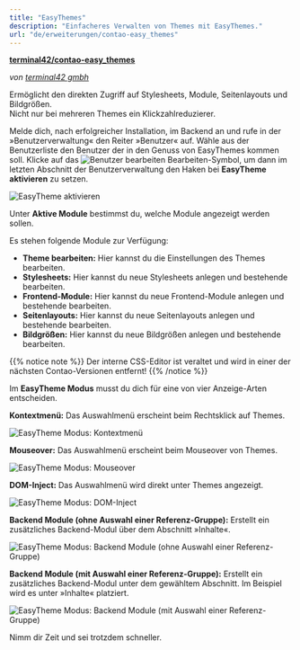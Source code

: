 ```yaml
---
title: "EasyThemes"
description: "Einfacheres Verwalten von Themes mit EasyThemes."
url: "de/erweiterungen/contao-easy_themes"
---
```


**[terminal42/contao-easy_themes](https://packagist.org/packages/terminal42/contao-easy_themes)**

_von [terminal42 gmbh](https://www.terminal42.ch/de/)_

Ermöglicht den direkten Zugriff auf Stylesheets, Module, Seitenlayouts und Bildgrößen.  
Nicht nur bei mehreren Themes ein Klickzahlreduzierer.

Melde dich, nach erfolgreicher Installation, im Backend an und rufe in der »Benutzerverwaltung« den Reiter »Benutzer« 
auf. Wähle aus der Benutzerliste den Benutzer der in den Genuss von EasyThemes kommen soll. Klicke auf das 
![Benutzer bearbeiten](/icons/edit.svg?classes=icon "Benutzer bearbeiten") Bearbeiten-Symbol, um dann im letzten 
Abschnitt der Benutzerverwaltung den Haken bei **EasyTheme aktivieren** zu setzen.

![EasyTheme aktivieren](/extensions/images/de/contao-easy_themes-aktivieren.png)

Unter **Aktive Module** bestimmst du, welche Module angezeigt werden sollen.

Es stehen folgende Module zur Verfügung:

- **Theme bearbeiten:** Hier kannst du die Einstellungen des Themes bearbeiten.
- **Stylesheets:** Hier kannst du neue Stylesheets anlegen und bestehende bearbeiten.
- **Frontend-Module:** Hier kannst du neue Frontend-Module anlegen und bestehende bearbeiten.
- **Seitenlayouts:** Hier kannst du neue Seitenlayouts anlegen und bestehende bearbeiten.
- **Bildgrößen:** Hier kannst du neue Bildgrößen anlegen und bestehende bearbeiten.

{{% notice note %}}
Der interne CSS-Editor ist veraltet und wird in einer der nächsten Contao-Versionen entfernt!
{{% /notice %}}

Im **EasyTheme Modus** musst du dich für eine von vier Anzeige-Arten entscheiden.

**Kontextmenü:** Das Auswahlmenü erscheint beim Rechtsklick auf Themes.

![EasyTheme Modus: Kontextmenü](/extensions/images/de/contao-easy_themes-modus-kontextmenue.png)

**Mouseover:** Das Auswahlmenü erscheint beim Mouseover von Themes.

![EasyTheme Modus: Mouseover](/extensions/images/de/contao-easy_themes-modus-mouseover.png)

**DOM-Inject:** Das Auswahlmenü wird direkt unter Themes angezeigt.

![EasyTheme Modus: DOM-Inject](/extensions/images/de/contao-easy_themes-modus-dom-inject.png)

**Backend Module (ohne Auswahl einer Referenz-Gruppe):**
Erstellt ein zusätzliches Backend-Modul über dem Abschnitt »Inhalte«.

![EasyTheme Modus: Backend Module (ohne Auswahl einer Referenz-Gruppe)](/extensions/images/de/contao-easy_themes-modus-backend-module-ohne-referenz.png)

**Backend Module (mit Auswahl einer Referenz-Gruppe):**
Erstellt ein zusätzliches Backend-Modul unter dem gewähltem Abschnitt.
Im Beispiel wird es unter »Inhalte« platziert.

![EasyTheme Modus: Backend Module (mit Auswahl einer Referenz-Gruppe)](/extensions/images/de/contao-easy_themes-modus-backend-module-mit-referenz.png)

Nimm dir Zeit und sei trotzdem schneller.
